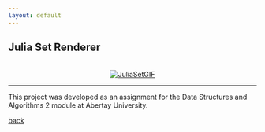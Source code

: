 ```yaml
---
layout: default
---
```


## Julia Set Renderer

<br/>

<center>
<a href="https://github.com/aemsle/JuiliaSetRenderer">
<img src="./assets/img/portfolio/JuliaSet.gif" alt="JuliaSetGIF">
</a>
</center>

* * *

This project was developed as an assignment for the Data Structures and Algorithms 2 module at Abertay University.

[back](./)

